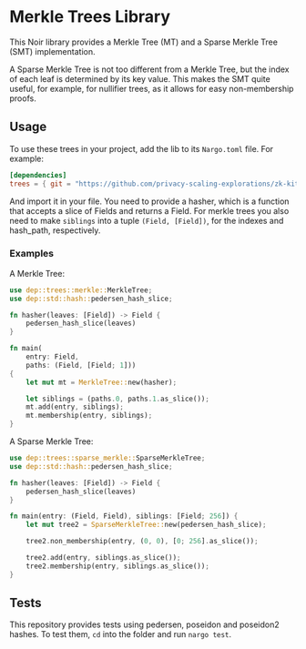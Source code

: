 # Merkle Trees Library

This Noir library provides a Merkle Tree (MT) and a Sparse Merkle Tree (SMT) implementation.

A Sparse Merkle Tree is not too different from a Merkle Tree, but the index of each leaf is determined by its key value. This makes the SMT quite useful, for example, for nullifier trees, as it allows for easy non-membership proofs.

## Usage

To use these trees in your project, add the lib to its `Nargo.toml` file. For example:

```toml
[dependencies]
trees = { git = "https://github.com/privacy-scaling-explorations/zk-kit.noir", tag = "main", directory = "packages/merkle-trees" }
```

And import it in your file. You need to provide a hasher, which is a function that accepts a slice of Fields and returns a Field.
For merkle trees you also need to make `siblings` into a tuple `(Field, [Field])`, for the indexes and hash_path, respectively.

### Examples

A Merkle Tree:

```rust
use dep::trees::merkle::MerkleTree;
use dep::std::hash::pedersen_hash_slice;

fn hasher(leaves: [Field]) -> Field {
    pedersen_hash_slice(leaves)
}

fn main(
    entry: Field,
    paths: (Field, [Field; 1]))
{
    let mut mt = MerkleTree::new(hasher);

    let siblings = (paths.0, paths.1.as_slice());
    mt.add(entry, siblings);
    mt.membership(entry, siblings);
}
```

A Sparse Merkle Tree:

```rust
use dep::trees::sparse_merkle::SparseMerkleTree;
use dep::std::hash::pedersen_hash_slice;

fn hasher(leaves: [Field]) -> Field {
    pedersen_hash_slice(leaves)
}

fn main(entry: (Field, Field), siblings: [Field; 256]) {
    let mut tree2 = SparseMerkleTree::new(pedersen_hash_slice);

    tree2.non_membership(entry, (0, 0), [0; 256].as_slice());

    tree2.add(entry, siblings.as_slice());
    tree2.membership(entry, siblings.as_slice());
}
```

## Tests

This repository provides tests using pedersen, poseidon and poseidon2 hashes. To test them, `cd` into the folder and run `nargo test`.
